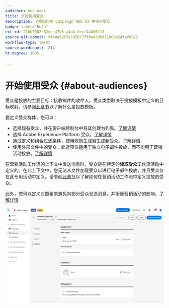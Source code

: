 ```yaml
---
audience: end-user
title: 开始使用受众
description: 了解如何在 Campaign Web UI 中使用受众
badge: label="Beta"
exl-id: 21bb5082-82ce-47d6-a4d4-becf44490f13
source-git-commit: 9fb4a5057ec05877ffbadc85d1198ab24faf8972
workflow-type: tm+mt
source-wordcount: '214'
ht-degree: 100%

---
```



# 开始使用受众 {#about-audiences}

<!--
Audience only created for the delivery, not available later-->


<!--
Three ways:
* existing audience

Campaign or AEP Audiences

* create new on the fly

query like AEP segment builder (same component with campaign data)

* import from file

show use case with a new audience creation (or import from file?)

control groups like acc: exract, random, based on attribute
-->


受众是投放的主要目标：接收邮件的收件人。受众类型取决于投放模板中定义的目标映射。请参阅[此章节](../msg/delivery-template.md)以了解什么是投放模板。

要定义受众群体，您可以：

* 选择现有受众，并在客户端控制台中将其创建为列表。[了解详情](add-audience.md)
* 选择 Adobe Experience Platform 受众。[了解详情](aep-audience.md)
* 通过定义和组合过滤条件，使用规则生成器生成新受众。[了解详情](segment-builder.md)
* 使用外部文件中的受众：此选项仅适用于独立电子邮件投放，而不能用于营销活动投放。[了解详情](file-audience.md)

在营销活动工作流的上下文中发送消息时，受众是在特定的&#x200B;**读取受众**&#x200B;工作流活动中定义的。在此上下文中，您无法从文件加载受众以进行电子邮件投放，并且受众仅在此专用活动中定义。请参阅[此章节](../workflows/orchestrate-activities.md)以了解如何在营销活动工作流中定义投放的受众。

此外，您可以定义对照组来避免向部分受众发送消息，并衡量营销活动的影响。[了解详情](control-group.md)

![](assets/about-audience.png)

